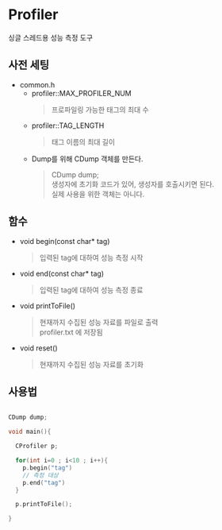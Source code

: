 # Profiler
싱글 스레드용 성능 측정 도구

## 사전 세팅

- common.h
	- profiler::MAX_PROFILER_NUM 
		> 프로파일링 가능한 태그의 최대 수
	- profiler::TAG_LENGTH
		> 태그 이름의 최대 길이
	- Dump를 위해 CDump 객체를 만든다.
	  > CDump dump; <br>
	  > 생성자에 초기화 코드가 있어, 생성자를 호출시키면 된다. <br>
	  > 실제 사용을 위한 객체는 아니다.

## 함수
 - void begin(const char* tag)
	 > 입력된 tag에 대하여 성능 측정 시작
 - void end(const char* tag)
	 > 입력된 tag에 대하여 성능 측정 종료
 - void printToFile()
	 > 현재까지 수집된 성능 자료를 파일로 출력 <br>
	 > profiler.txt 에 저장됨
 - void reset()
	 > 현재까지 수집된 성능 자료를 초기화

## 사용법
```cpp

CDump dump;

void main(){

  CProfiler p;

  for(int i=0 ; i<10 ; i++){
    p.begin("tag")
    // 측정 대상
    p.end("tag")
  }

  p.printToFile();

}
```
